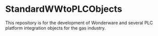 # StandardWWtoPLCObjects
This repository is for the development of Wonderware and several PLC platform integration objects for the gas industry.
